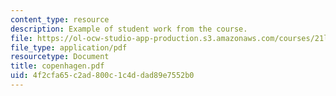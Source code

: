 ```yaml
---
content_type: resource
description: Example of student work from the course.
file: https://ol-ocw-studio-app-production.s3.amazonaws.com/courses/21l-486-modern-drama-spring-2006/4f2cfa65c2ad800c1c4ddad89e7552b0_copenhagen.pdf
file_type: application/pdf
resourcetype: Document
title: copenhagen.pdf
uid: 4f2cfa65-c2ad-800c-1c4d-dad89e7552b0
---
```

